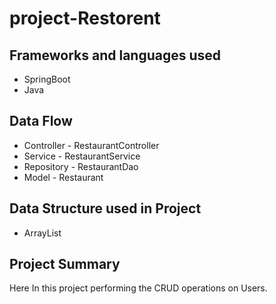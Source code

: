 # project-Restorent

## Frameworks and languages used
* SpringBoot
* Java

## Data Flow
* Controller - RestaurantController
* Service - RestaurantService
* Repository - RestaurantDao
* Model - Restaurant

## Data Structure used in Project
* ArrayList

## Project Summary
Here In this project performing the CRUD operations on Users.
